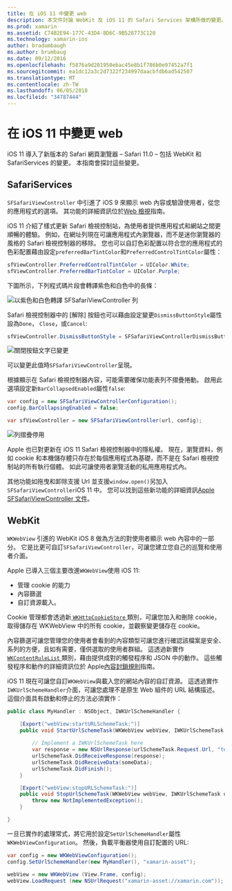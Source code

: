 ```yaml
---
title: 在 iOS 11 中變更 web
description: 本文件討論 WebKit 及 iOS 11 的 Safari Services 架構所做的變更。 它說明如何使用樣式 SFSafariViewController 中的更新和 WKWebView 中的新功能。
ms.prod: xamarin
ms.assetid: C74B2E94-177C-43D4-8D6C-9B528773C120
ms.technology: xamarin-ios
author: bradumbaugh
ms.author: brumbaug
ms.date: 09/12/2016
ms.openlocfilehash: f5876a9d201950ebac45e8b1f786b0e97452a7f1
ms.sourcegitcommit: ea1dc12a3c2d7322f234997daacbfdb6ad542507
ms.translationtype: MT
ms.contentlocale: zh-TW
ms.lasthandoff: 06/05/2018
ms.locfileid: "34787444"
---
```

# <a name="web-changes-in-ios-11"></a>在 iOS 11 中變更 web

iOS 11 導入了新版本的 Safari 網頁瀏覽器 – Safari 11.0 – 包括 WebKit 和 SafariServices 的變更。 本指南會探討這些變更。

## <a name="safariservices"></a>SafariServices

`SFSafariViewController` 中引進了 iOS 9 來顯示 web 內容或驗證使用者，從您的應用程式的選項。 其功能的詳細資訊位於[Web 檢視](~/ios/user-interface/controls/uiwebview.md#safariviewcontroller)指南。

iOS 11 介紹了樣式更新 Safari 檢視控制站，為使用者提供應用程式和網站之間更順暢的體驗。 例如，在網址列現在可讓應用程式內瀏覽器，而不是迷你瀏覽器的風格的 Safari 檢視控制器的移除。 您也可以自訂色彩配置以符合您的應用程式的色彩配置藉由設定`preferredBarTintColor`和`PreferredControlTintColor`屬性：

```csharp
sfViewController.PreferredControlTintColor = UIColor.White;
sfViewController.PreferredBarTintColor = UIColor.Purple;
```

下圖所示，下列程式碼片段會轉譯紫色和白色中的長條：

![以紫色和白色轉譯 SFSafariViewController 列](web-images/image1.png)

Safari 檢視控制器中的 [解除] 按鈕也可以藉由設定變更`DismissButtonStyle`屬性設為`Done`， `Close`，或`Cancel`:

```csharp
sfViewController.DismissButtonStyle = SFSafariViewControllerDismissButtonStyle.Close;
```

![關閉按鈕文字已變更](web-images/image2.png)

可以變更此值時`SFSafariViewController`呈現。


根據顯示在 Safari 檢視控制器內容，可能需要確保功能表列不摺疊捲動。 啟用此選項設定新`BarCollapsedEnabled`屬性`false`:

```csharp
var config = new SFSafariViewControllerConfiguration();
config.BarCollapsingEnabled = false;

var sfViewController = new SFSafariViewController(url, config);
```

![列摺疊停用](web-images/image3.png)

Apple 也已對更新在 iOS 11 Safari 檢視控制器中的隱私權。 現在，瀏覽資料，例如 cookie 和本機儲存體只存在於每個應用程式為基礎，而不是在 Safari 檢視控制站的所有執行個體。 如此可讓使用者瀏覽活動的私用應用程式內。

其他功能如拖曳和卸除支援 Url 並支援`window.open()`另加入`SFSafariViewController`iOS 11 中。 您可以找到這些新功能的詳細資訊[Apple SFSafariViewController 文件](https://developer.apple.com/documentation/safariservices/sfsafariviewcontroller?changes=latest_minor)。


## <a name="webkit"></a>WebKit

`WKWebView` 引進的 WebKit iOS 8 做為方法的對使用者顯示 web 內容中的一部分。 它是比更可自訂`SFSafariViewController`，可讓您建立您自己的巡覽和使用者介面。

Apple 已導入三個主要改進`WKWebView`使用 iOS 11: 

- 管理 cookie 的能力
- 內容篩選
- 自訂資源載入。 

Cookie 管理都會透過新[ `WKHttpCookieStore` ](https://developer.apple.com/documentation/webkit/wkhttpcookiestore)類別，可讓您加入和刪除 cookie，取得儲存在 WKWebView 中的所有 cookie，並觀察變更儲存在 cookie。

內容篩選可讓您管理您的使用者會看到的內容類型可讓您進行確認該檔案是安全、 系列的方便，且如有需要，僅供選取的使用者群組。 這透過新實作[ `WKContentRuleList` ](https://developer.apple.com/documentation/webkit/wkcontentrulelist)類別，藉由提供成對的觸發程序和 JSON 中的動作。 這些觸發程序和動作的詳細資訊位於 Apple[內容封鎖規則](https://developer.apple.com/library/content/documentation/Extensions/Conceptual/ContentBlockingRules/Introduction/Introduction.html)指南。

iOS 11 現在可讓您自訂`WKWebView`與載入您的網站內容的自訂資源。 這透過實作`IWKUrlSchemeHandler`介面，可讓您處理不是原生 Web 組件的 URL 結構描述。 這個介面具有啟動和停止的方法必須實作：

```csharp
public class MyHandler : NSObject, IWKUrlSchemeHandler {

    [Export("webView:startURLSchemeTask:")]
    public void StartUrlSchemeTask(WKWebView webView, IWKUrlSchemeTask urlSchemeTask){
        
        // Implement a IWKUrlSchemeTask here
        var response = new NSUrlResponse(urlSchemeTask.Request.Url, "text/html", ContentLength, null);
        urlSchemeTask.DidReceiveResponse(response);
        urlSchemeTask.DidReceiveData(someData);
        urlSchemeTask.DidFinish();
    }

    [Export("webView:stopURLSchemeTask:")]
    public void StopUrlSchemeTask(WKWebView webView, IWKUrlSchemeTask urlSchemeTask){
        throw new NotImplementedException();
    }

}
``` 

一旦已實作的處理常式，將它用於設定`SetUrlSchemeHandler`屬性`WKWebViewConfiguration`。 然後，負載平衡器使用自訂配置的 URL:

```csharp
var config = new WKWebViewConfiguration();
config.SetUrlSchemeHandler(new MyHandler(), "xamarin-asset");

webView = new WKWebView (View.Frame, config);
webView.LoadRequest (new NSUrlRequest("xamarin-asset://xamarin.com"));
```


